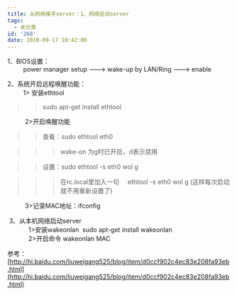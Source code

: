 ```yaml
---
title: 从网络接手server：1、网络启动server
tags:
  - 未分类
id: '268'
date: 2010-09-17 10:42:00
---
```


1、BIOS设置：  
         power manager setup ---> wake-up by LAN/Ring ---> enable

  
2、系统开启远程唤醒功能：  
         1> 安装ethtool

> > sudo apt-get install ethtool

          2>开启唤醒功能

> > 查看：sudo ethtool eth0

> > > wake-on 为g时已开启，d表示禁用

> > 设置：sudo ethtool -s eth0 wol g

> > > 在rc.local里加入一句     ethtool -s eth0 wol g (这样每次启动就不用重新设置了)

          3>记录MAC地址：ifconfig 

  
 3、从本机网络启动server  
            1>安装wakeonlan  sudo apt-get install wakeonlan  
            2>开启命令 wakeonlan MAC  
  
参考：[http://hi.baidu.com/liuweigang525/blog/item/d0ccf902c4ec83e208fa93eb.html](http://hi.baidu.com/liuweigang525/blog/item/d0ccf902c4ec83e208fa93eb.html)